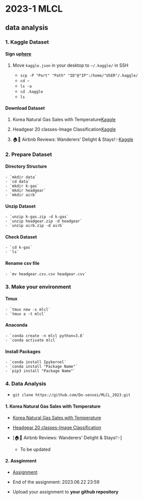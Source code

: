 # 2023-1 MLCL 

## data analysis

### 1. Kaggle Dataset

#### Sign up[here](https://www.kaggle.com/)

1. Move `kaggle.json` in your desktop to `~/.kaggle/` in SSH

    - `scp -P "Port" "Path" "ID"@"IP":/home/"USER"/.kaggle/`
    - `cd ~`
    - `ls -a`
    - `cd .kaggle`
    - `ls`

#### Download Dataset
1. Korea Natural Gas Sales with Temperature[Kaggle](https://www.kaggle.com/datasets/zxtzxt30/korea-monthly-gas-sales-with-temperature)


2. Headgear 20 classes-Image Classification[Kaggle](https://www.kaggle.com/datasets/gpiosenka/headgear-image-classification)

3. 🏠📝 Airbnb Reviews: Wanderers' Delight & Stays!✨[Kaggle](https://www.kaggle.com/datasets/omarsobhy14/airbnbreviews)


### 2. Prepare Dataset

#### Directory Structure

    - `mkdir data`
    - `cd data`
    - `mkdir k-gas`
    - `mkdir headgear`
    - `mkdir airb`

#### Unzip Dataset

    - `unzip k-gas.zip -d k-gas`
    - `unzip headgear.zip -d headgear`
    - `unzip airb.zip -d airb`

#### Check Dataset

    - `cd k-gas`
    - `ls`

#### Rename csv file

    - `mv headgear.csv.csv headgear.csv`

### 3. Make your environment

#### Tmux

    - `tmux new -s mlcl`
    - `tmux a -t mlcl`

#### Anaconda

    - `conda create -n mlcl python=3.8`
    - `conda activate mlcl`

#### Install Packages

    - `conda install Ipykernel`
    - `conda install "Package Name"`
    - `pip3 install "Package Name"`

### 4. Data Analysis

- `git clone https://github.com/Do-sensei/MLCL_2023.git`

#### 1. Korea Natural Gas Sales with Temperature

- [Korea Natural Gas Sales with Temperature](data_analysis_k-gas.ipynb)

- [Headgear 20 classes-Image Classification](data_analysis_headgear.ipynb)

- [🏠📝 Airbnb Reviews: Wanderers' Delight & Stays!✨]
    - To be updated

#### 2. Assginment

- [Assignment](1_Assignment.ipynb)

- End of the assignment: 2023.06.22 23:59

- Upload your assignment to **your github repository**